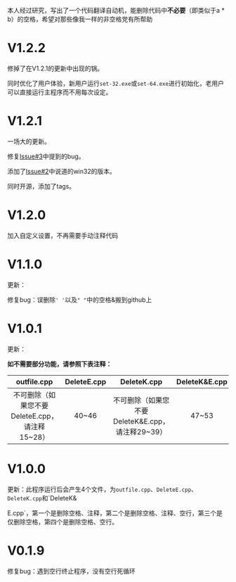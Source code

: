 本人经过研究，写出了一个代码翻译自动机，能删除代码中**不必要**（即类似于a \* b）的空格，希望对那些像我一样的非空格党有所帮助

# V1.2.2

修掉了在V1.2.1的更新中出现的锅。

同时优化了用户体验，新用户运行`set-32.exe`或`set-64.exe`进行初始化，老用户可以直接运行主程序而不用每次设定。

# V1.2.1

一场大的更新。

修复[Issue#3](https://github.com/yltx/Space-Deleter/issues/3)中提到的bug。

添加了[Issue#2](https://github.com/yltx/Space-Deleter/issues/2)中说道的win32的版本。

同时开源，添加了tags。

# V1.2.0

加入自定义设置，不再需要手动注释代码

# V1.1.0

更新：

修复bug：误删除`' '`以及`" "`中的空格&搬到github上

# V1.0.1

更新：

**如不需要部分功能，请参照下表注释：**

| outfile.cpp | DeleteE.cpp | DeleteK.cpp | DeleteK&E.cpp |
| :----------: | :----------: | :----------: | :----------: |
| 不可删除（如果您不要DeleteE.cpp，请注释15~28） | 40~46 | 不可删除（如果您不要DeleteK&E.cpp，请注释29~39） | 47~53 |

# V1.0.0 

更新：此程序运行后会产生4个文件，为`outfile.cpp`、`DeleteE.cpp`、`DeleteK.cpp`和`DeleteK&

E.cpp`，第一个是删除空格、注释，第二个是删除空格、注释、空行，第三个是仅删除空格，第四个是删除空格、空行。

# V0.1.9

修复bug：遇到空行终止程序，没有空行死循环
